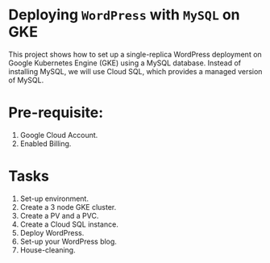 # Deploying `WordPress` with `MySQL` on GKE

This project shows how to set up a single-replica WordPress deployment on Google Kubernetes Engine (GKE) using a MySQL database. Instead of installing MySQL, we will use Cloud SQL, which provides a managed version of MySQL.

# Pre-requisite:

1. Google Cloud Account.
2. Enabled Billing.

# Tasks
1. Set-up environment.
2. Create a 3 node GKE cluster.
3. Create a PV and a PVC.
4. Create a Cloud SQL instance.
5. Deploy WordPress.
6. Set-up your WordPress blog.
7. House-cleaning. 
